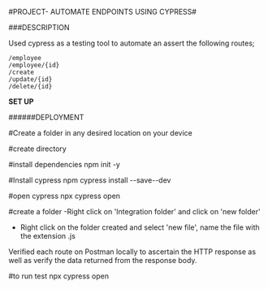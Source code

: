 #PROJECT-  AUTOMATE ENDPOINTS USING CYPRESS#

###DESCRIPTION

Used cypress as a testing tool to automate an assert the following routes;

```
/employee
/employee/{id}
/create
/update/{id}
/delete/{id}
```

**SET UP**

######DEPLOYMENT

#Create a folder in any desired location on your device

#create directory

#install dependencies
 npm init -y

#Install cypress 
npm cypress install --save--dev  

#open cypress
npx cypress open 

#create a folder
-Right click on 'Integration folder' and click on 'new folder'
- Right click on the folder created and select 'new file', name the file with the extension .js




Verified each route on Postman locally to ascertain the HTTP response as well as verify the data returned from the response body.


#to run test
npx cypress open
